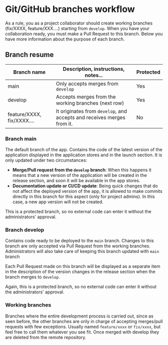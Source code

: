 # Git/GitHub branches workflow

As a rule, you as a project collaborator should create working branches (fix/XXXX, feature/XXX....) starting from <code>develop</code>. When you have your collaboration ready, you must make a Pull Request to this branch. Below you have more information about the purpose of each branch.

## Branch resume

<table>
  <thead>
    <tr>
      <th>Branch name</th>
      <th>Description, instructions, notes...</th>
      <th>Protected</th>
    </tr>
  </thead>
  <tbody>
    <tr>
      <td>main</td>
      <td>Only accepts merges from <code>develop</code></td>
      <td>Yes</td>
    </tr>
    <tr>
      <td>develop</td>
      <td>Accepts merges from the working branches (next row)</td>
      <td>Yes</td>
    </tr>
    <tr>
      <td>feature/XXXX, fix/XXXX....</td>
      <td>It originates from <code>develop</code>, and accepts and receives merges from it.</td>
      <td>No</td>
    </tr>
  </tbody>
</table>

### Branch main

The default branch of the app. Contains the code of the latest version of the application displayed in the application stores and in the launch section. It is only updated under two circumstances:

- **Merge/Pull request from the <code>develop</code> branch**: When this happens it means that a new version of the application will be created in the release section, and soon it will be available in the app stores.
- **Documentation update or CI/CD update**: Being quick changes that do not affect the deployed version of the app, it is allowed to make commits directly in this branch for this aspect (only for project admins). In this case, a new app version will not be created.

This is a protected branch, so no external code can enter it without the administrators' approval.

### Branch develop

Contains code ready to be deployed to the <code>main</code> branch. Changes to this branch are only accepted via Pull Request from the working branches. Administrators will also take care of keeping this branch updated with <code>main</code> branch

Each Pull Request made on this branch will be displayed as a separate item in the description of the version changes in the release section when the branch merges to <code>develop</code>.

Again, this is a protected branch, so no external code can enter it without the administrators' approval.

### Working branches

Branches where the entire development process is carried out, since as seen before, the other branches are only in charge of accepting merges/pull requests with few exceptions. Usually named <code>feature/xxxx</code> or <code>fix/xxxx</code>, but feel free to call them whatever you see fit. Once merged with develop they are deleted from the remote repository.
